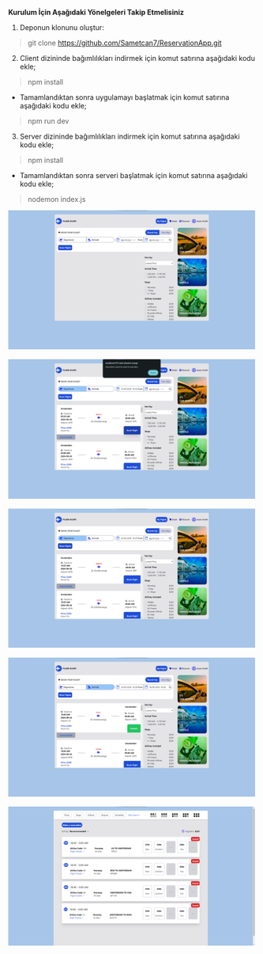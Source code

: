 **Kurulum İçin Aşağıdaki Yönelgeleri Takip Etmelisiniz**

1. Deponun klonunu oluştur:
> git clone https://github.com/Sametcan7/ReservationApp.git

2. Client dizininde bağımlılıkları indirmek için komut satırına aşağıdaki kodu ekle;
> npm install
- Tamamlandıktan sonra uygulamayı başlatmak için komut satırına aşağıdaki kodu ekle;
> npm run dev

3. Server dizininde bağımlılıkları indirmek için komut satırına aşağıdaki kodu ekle;
> npm install
- Tamamlandıktan sonra serveri başlatmak için komut satırına aşağıdaki kodu ekle;
> nodemon index.js

<img src="client/screenshots/1.png" width="500px"/>

<br>
<br>

<img src="client/screenshots/2.png" width="500px"/>

<br>
<br>

<img src="client/screenshots/3.png" width="500px"/>

<br>
<br>

<img src="client/screenshots/4.png" width="500px"/>

<br>
<br>

<img src="client/screenshots/5.png" width="500px"/>
